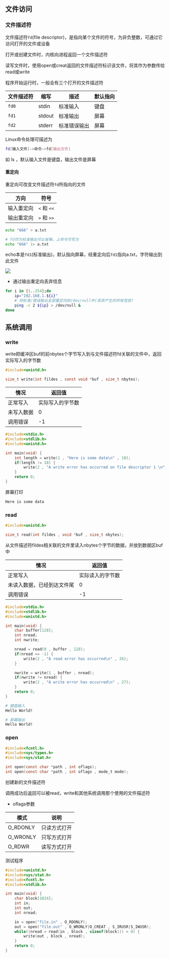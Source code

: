 <!--
 * @Description: 
 * @Version: 1.0
 * @Author: DaLao
 * @Email: dalao_li@163.com
 * @Date: 2021-03-30 11:54:45
 * @LastEditors: dalao
 * @LastEditTime: 2022-04-08 22:42:49
-->

## 文件访问


### 文件描述符

文件描述符`fd`(file descriptor)，是指向某个文件的符号，为非负整数，可通过它访问打开的文件或设备

打开或创建文件时，内核向进程返回一个文件描述符

读写文件时，使用open或creat返回的文件描述符标识该文件，将其作为参数传给read或write

程序开始运行时，一般会有三个打开的文件描述符

| 文件描述符 | 缩写   | 描述         | 默认指向 |
| ---------- | ------ | ------------ | -------- |
| `fd0`      | stdin  | 标准输入     | 键盘     |
| `fd1`      | stdout | 标准输出     | 屏幕     |
| `fd2`      | stderr | 标准错误输出 | 屏幕     |


Linux命令处理可描述为

```sh
fd[输入文件]->命令->fd[输出文件]
```

如 ls ，默认输入文件是键盘，输出文件是屏幕


#### 重定向

重定向可改变文件描述符`fd`所指向的文件

| 方向       | 符号        |
| ---------- | ----------- |
| 输入重定向 | `<` 和 `<<` |
| 输出重定向 | `>` 和 `>>` |

```sh
echo "666" > a.txt

# fd作为标准输出可以省略，上命令可写为
echo "666" 1> a.txt
```

echo本是`fd1`(标准输出)，默认指向屏幕，经重定向后`fd1`指向a.txt，字符输出到此文件

![](https://cdn.hurra.ltd/img/20220220144913.png)


- 通过输出重定向丢弃信息

```sh
for i in {1..254};do
    ip="192.168.1.${i}"
    # 将标准/错误输出全部重定向到/dev/null中(丢弃产生的所有信息)
    ping -c 2 ${ip} > /dev/null &
done
```


## 系统调用


### write

write把缓冲区buf的前nbytes个字节写入到与文件描述符fd关联的文件中，返回实际写入的字节数

```c
#include<unistd.h>

size_t write(int fildes , const void *buf , size_t nbytes);
```

| 情况       | 返回值           |
| ---------- | ---------------- |
| 正常写入   | 实际写入的字节数 |
| 未写入数据 | 0                |
| 调用错误   | -1               |


```c
#include<stdio.h>
#include<stdlib.h>
#include<unistd.h>

int main(void) {
    int length = write(1 , "Here is some data\n" , 18);
    if(length != 18) {
        write(2 , "A write error has occurred on file descriptor 1 \n" , 46);
    }
    return 0;
}
```

屏幕打印

```c
Here is some data
```


### read

```c
#include<unistd.h>

size_t read(int fildes , void *buf , size_t nbytes);
```

从文件描述符fildes相关联的文件里读入nbytes个字节的数据，并放到数据区buf中

| 情况                       | 返回值           |
| -------------------------- | ---------------- |
| 正常写入                   | 实际读入的字节数 |
| 未读入数据，已经到达文件尾 | 0                |
| 调用错误                   | -1               |

```c
#include<stdio.h>
#include<stdlib.h>
#include<unistd.h>

int main(void) {
    char buffer[128];
    int nread;
    int nwrite;

    nread = read(0 , buffer , 128);
    if(nread == -1) {
        write(2 , "A read error has occurred\n" , 26);
    }

    nwrite = write(1 , buffer , nread);
    if(nwrite != nread) {
        write(2 , "A write error has occurred\n" , 27);
    }
    return 0;
}
```

```sh
# 键盘输入
Hello World!

# 屏幕输出
Hello World!
```


### open

```c
#include<fcntl.h>
#include<sys/types.h>
#include<sys/stat.h>

int open(const char *path , int oflags);
int open(const char *path , int oflags , mode_t mode);
```

创建新的文件描述符

调用成功后返回可以被read，write和其他系统调用那个使用的文件描述符

- oflags参数

| 模式     | 说明         |
| -------- | ------------ |
| O_RDONLY | 只读方式打开 |
| O_WRONLY | 只写方式打开 |
| O_RDWR   | 读写方式打开 |

测试程序

```c
#include<unistd.h>
#include<sys/stat.h>
#include<fcntl.h>
#include<stdlib.h>

int main(void) {
    char block[1024];
    int in;
    int out;
    int nread;

    in = open("file.in" , O_RDONLY);
    out = open("file.out" , O_WRONLY|O_CREAT , S_IRUSR|S_IWUSR);
    while((nread = read(in , block , sizeof(block))) > 0) {
        write(out , block , nread);
    }
    return 0;
}
```
